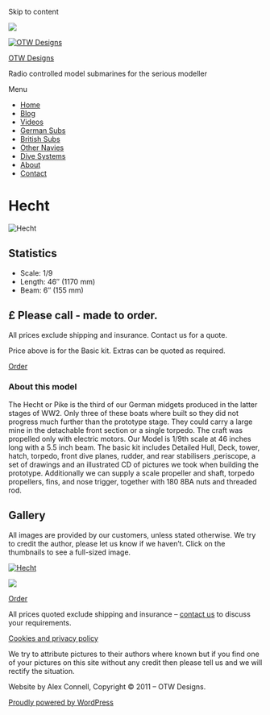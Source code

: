 Skip to content

![](/downloaded/images/cropped-home-back.jpg)

[![OTW Designs](/downloaded/images/cropped-fish-1.png)](/)

[OTW Designs](/)

Radio controlled model submarines for the serious modeller

Menu

  * [Home](/)
  * [Blog](/blog/)
  * [Videos](/videos/)
  * [German Subs](/#GermanSubs)
  * [British Subs](/#BritishSubs)
  * [Other Navies](/#OtherNavies)
  * [Dive Systems](/#DiveSystems)
  * [About](/about-2/)
  * [Contact](/contact-us/)

# Hecht

![Hecht](/downloaded/images/Hecht-014-800.jpg)

## Statistics

  * Scale: 1/9
  * Length: 46″ (1170 mm)
  * Beam: 6″ (155 mm)

## £ Please call - made to order.

All prices exclude shipping and insurance. Contact us for a quote.

Price above is for the Basic kit. Extras can be quoted as required.

[  Order ](/contact-us/)

### About this model

The Hecht or Pike is the third of our German midgets produced in the latter
stages of WW2. Only three of these boats where built so they did not progress
much further than the prototype stage. They could carry a large mine in the
detachable front section or a single torpedo. The craft was propelled only
with electric motors. Our Model is 1/9th scale at 46 inches long with a 5.5
inch beam. The basic kit includes Detailed Hull, Deck, tower, hatch, torpedo,
front dive planes, rudder, and rear stabilisers ,periscope, a set of drawings
and an illustrated CD of pictures we took when building the prototype.
Additionally we can supply a scale propeller and shaft, torpedo propellers,
fins, and nose trigger, together with 180 8BA nuts and threaded rod.

## Gallery

All images are provided by our customers, unless stated otherwise. We try to
credit the author, please let us know if we haven’t. Click on the thumbnails
to see a full-sized image.

[![Hecht](/downloaded/images/Hecht-014-800.jpg)](/wp-content/uploads/2019/05/Hecht-014-800.jpg)

[![](/downloaded/images/Hecht-015-800.jpg)](/wp-content/uploads/2019/05/Hecht-015-800.jpg)

[  Order ](/contact-us/)

All prices quoted exclude shipping and insurance – [contact us](/contact-us/) to discuss your requirements.

[Cookies and privacy policy](/cookies-privacy-policy/)

We try to attribute pictures to their authors where known but if you find one
of your pictures on this site without any credit then please tell us and we
will rectify the situation.

Website by Alex Connell, Copyright © 2011 – OTW Designs.

[ Proudly powered by WordPress ](https://en-gb.wordpress.org/)

